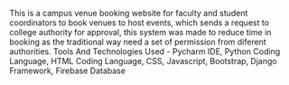 This is a campus venue booking website for faculty and student coordinators to book venues to host events, which sends a request to college authority for approval, this system was made to reduce time in booking as the traditional way need a set of permission from diferent authorities.
Tools And Technologies Used - Pycharm IDE, Python Coding Language, HTML Coding Language, CSS, Javascript, Bootstrap, Django Framework, Firebase Database

 
